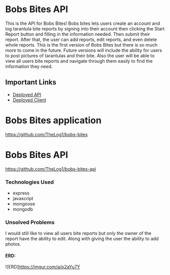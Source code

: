 # Bobs Bites API

This is the API for Bobs Bites! Bobs bites lets users create an account and log tarantula bite reports by signing into their account then clicking the Start Report button and filling in the information needed. Then submit their report. After that, the user can add reports, edit reports, and even delete whole reports. This is the first version of Bobs Bites but there is so much more to come in the future. Future versions will include the ability for users to post pictures of tarantulas and their bite. Also the user will be able to view all users bite reports and navigate through them easily to find the information they need.

## Important Links

- [Deployed API](https://bobs-bites-api.herokuapp.com/)
- [Deployed Client](https://thelog1.github.io/bobs-bites/)

# Bobs Bites application
https://github.com/TheLog1/bobs-bites
# Bobs Bites API
https://github.com/TheLog1/bobs-bites-api

### Technologies Used

- express
- javascript
- mongoose
- mongodb

### Unsolved Problems

I would still like to view all users bite reports but only the owner of the report have the ability to edit. Along with giving the user the ability to add photos.

#### ERD:
![ERD]https://imgur.com/a/p2aYu7Y
